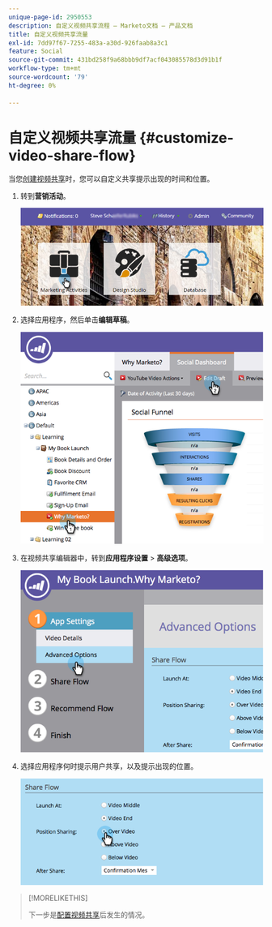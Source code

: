 ```yaml
---
unique-page-id: 2950553
description: 自定义视频共享流程 — Marketo文档 — 产品文档
title: 自定义视频共享流量
exl-id: 7dd97f67-7255-483a-a30d-926faab8a3c1
feature: Social
source-git-commit: 431bd258f9a68bbb9df7acf043085578d3d91b1f
workflow-type: tm+mt
source-wordcount: '79'
ht-degree: 0%

---
```


# 自定义视频共享流量 {#customize-video-share-flow}

当您[创建视频共享](/help/marketo/product-docs/demand-generation/landing-pages/free-form-landing-pages/add-a-video-to-a-free-form-landing-page.md)时，您可以自定义共享提示出现的时间和位置。

1. 转到&#x200B;**营销活动**。

   ![](assets/login-marketing-activities-2.png)

1. 选择应用程序，然后单击&#x200B;**编辑草稿**。

   ![](assets/image2014-9-22-16-3a40-3a41.png)

1. 在视频共享编辑器中，转到&#x200B;**应用程序设置** > **高级选项**。

   ![](assets/image2014-9-22-16-3a41-3a3.png)

1. 选择应用程序何时提示用户共享，以及提示出现的位置。

   ![](assets/image2014-9-22-16-3a41-3a20.png)

>[!MORELIKETHIS]
>
>下一步是[配置视频共享](/help/marketo/product-docs/demand-generation/social/configuring-social-actions/configure-after-share-prompts.md)后发生的情况。
